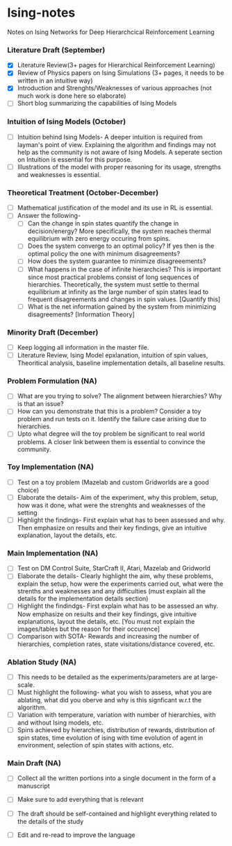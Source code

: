 # Ising-notes
Notes on Ising Networks for Deep Hierarchcical Reinforcement Learning

### Literature Draft (September)  
- [x] Literature Review(3+ pages for Hierarchical Reinforcement Learning)  
- [x] Review of Physics papers on Ising Simulations (3+ pages, it needs to be written in an intuitive way)  
- [x] Introduction and Strenghts/Weaknesses of various approaches (not much work is done here so elaborate)  
- [ ] Short blog summarizing the capabilities of Ising Models  

### Intuition of Ising Models (October)  
- [ ] Intuition behind Ising Models- A deeper intuition is required from layman's point of view. Explaining the algorithm and findings may not help as the community is not aware of Ising Models. A seperate section on Intuition is essential for this purpose.  
- [ ] Illustrations of the model with proper reasoning for its usage, strengths and weaknesses is essential.  

### Theoretical Treatment (October-December)  
- [ ] Mathematical justification of the model and its use in RL is essential.  
- [ ] Answer the following-  
  - [ ] Can the change in spin states quantify the change in decision/energy? More specifically, the system reaches thermal equilibrium with zero energy occuring from spins.  
  - [ ] Does the system converge to an optimal policy? If yes then is the optimal policy the one with minimum disagreements?  
  - [ ] How does the system guarantee to minimize disagreeements?  
  - [ ] What happens in the case of infinite hierarchcies? This is important since most practical problems consist of long sequences of hierarchies. Theoretically, the system must settle to thermal equilibrium at infinity as the large number of spin states lead to frequent disagreements and changes in spin values. [Quantify this]  
  - [ ] What is the net information gained by the system from minimizing disagreements? [Information Theory]  

### Minority Draft (December)  
- [ ] Keep logging all information in the master file.  
- [ ] Literature Review, Ising Model epxlanation, intuition of spin values, Theoritical analysis, baseline implementation details, all baseline results.  

### Problem Formulation (NA)  
- [ ] What are you trying to solve? The alignment between hierarchies? Why is that an issue?  
- [ ] How can you demonstrate that this is a problem? Consider a toy problem and run tests on it. Identify the failure case arising due to hierarchies.  
- [ ] Upto what degree will the toy problem be significant to real world problems. A closer link between them is essential to convince the community.  

### Toy Implementation (NA)  
- [ ] Test on a toy problem (Mazelab and custom Gridworlds are a good choice)  
- [ ] Elaborate the details- Aim of the experiment, why this problem, setup, how was it done, what were the strenghts and weaknesses of the setting  
- [ ] Highlight the findings- First explain what has to been assessed and why. Then emphasize on results and their key findings, give an intuitive explanation, layout the details, etc.   

### Main Implementation (NA)  
- [ ] Test on DM Control Suite, StarCraft II, Atari, Mazelab and Gridworld  
- [ ] Elaborate the details- Clearly highlight the aim, why these problems, explain the setup, how were the experiments carried out, what were the strenths and weaknesses and any difficulties (must explain all the details for the implementation details section)  
- [ ] Highlight the findindgs- First explain what has to be assessed an why. Now emphasize on results and their key findings, give intuitive explanations, layout the details, etc. [You must not explain the images/tables but the reason for their occurence]  
- [ ] Comparison with SOTA- Rewards and increasing the number of hierarchies, completion rates, state visitations/distance covered, etc.  

### Ablation Study (NA)  
- [ ] This needs to be detailed as the experiments/parameters are at large-scale.  
- [ ] Must highlight the following- what you wish to assess, what you are ablating, what did you oberve and why is this signficant w.r.t the algorithm.  
- [ ] Variation with temperature, variation with number of hierarchies, with and without Ising models, etc.  
- [ ] Spins achieved by hierarchies, distribution of rewards, distribution of spin states, time evolution of ising with time evolution of agent in environment, selection of spin states with actions, etc.  
  
### Main Draft (NA)  
- [ ] Collect all the written portions into a single document in the form of a manuscript  
- [ ] Make sure to add everything that is relevant  
- [ ] The draft should be self-contained and highlight everything related to the details of the study  
- [ ] Edit and re-read to improve the language  




